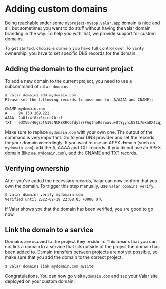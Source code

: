 # Adding custom domains

Being reachable under some `myproject-myapp.valar.app` domain is nice and all,
but sometimes you want to do stuff without having the valar domain branding in the way. To help you with that, we provide support for custom domains.

To get started, choose a domain you have full control over. To verify ownership, you have to set specific DNS records for the domain.

## Adding the domain to the current project

To add a new domain to the current project, you need to use a subcommand of `valar domains`.

```bash
$ valar domains add mydomain.com
Please set the following records (choose one for A/AAAA and CNAME):

CNAME mydomain.com
A     94.130.169.221
AAAA  2a01:4f8:c0c:cc7b::1
TXT   edXV6/46gsofA19JNCRZRRCofdysr+FAqthoRsrwavu+OtYyyniUStL7mka8XtcqjqMstA5PJ+5CHky/1guASw==
```

Make sure to replace `mydomain.com` with your own one. The output of the command is very important. Go to your DNS provider and set the records for your domain accordingly. If you want to use an APEX domain (such as `mydomain.com`), add the A, AAAA and TXT records. If you do not use an APEX domain (like `me.mydomain.com`), add the CNAME and TXT records.

## Verifying ownership

After you've added the necessary records, Valar can now confirm that you own the domain. To trigger this step manually, use `valar domains verify`.

```bash
$ valar domains verify mydomain.com
Verified until 2022-02-19 22:08:05 +0000 UTC
```

If Valar shows you that the domain has been verified, you are good to go now.

## Link the domain to a service

Domains are scoped to the project they reside in. This means that you can not link a domain to a service that sits outside of the project the domain has been added to. Domain transfers between projects are not yet possible, so make sure that you add the domain to the correct project.

```bash
$ valar domains link mydomain.com mysite
```

Congratulations. You can now go visit `mydomain.com` and see your Valar site deployed on your custom domain!

